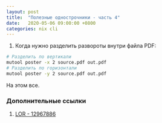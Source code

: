 ```yaml
---
layout: post
title:  "Полезные однострочники - часть 4"
date:   2020-05-06 09:00:00 +0800
categories: nix cli
---
```


1. Когда нужно разделить развороты внутри файла PDF:

```sh
# Разделить по вертикали
mutool poster -x 2 source.pdf out.pdf
# Разделить по горизонтали
mutool poster -y 2 source.pdf out.pdf
```

На этом все.

### Дополнительные ссылки

1. [LOR - 12967886](https://www.linux.org.ru/forum/talks/12967886)
